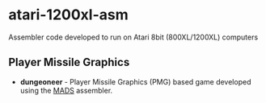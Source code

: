 # atari-1200xl-asm
Assembler code developed to run on Atari 8bit (800XL/1200XL) computers

## Player Missile Graphics
- **dungeoneer** - Player Missile Graphics (PMG) based game developed using the [MADS](https://mads.atari8.info/) assembler.
